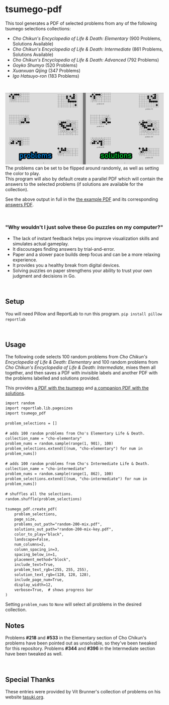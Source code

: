 # tsumego-pdf
This tool generates a PDF of selected problems from any of the following tsumego selections collections:
  - *Cho Chikun's Encyclopedia of Life &amp; Death: Elementary* (900 Problems, Solutions Available)
  - *Cho Chikun's Encyclopedia of Life &amp; Death: Intermediate* (861 Problems, Solutions Available)
  - *Cho Chikun's Encyclopedia of Life &amp; Death: Advanced* (792 Problems)
  - *Goyko Shumyo* (520 Problems)
  - *Xuanxuan Qijing* (347 Problems)
  - *Igo Hatsuyo-ron* (183 Problems)
<br>

![Tsumego](https://github.com/travisgk/tsumego-pdf/blob/main/example-outputs/outputs.png?raw=true)
The problems can be set to be flipped around randomly, as well as setting the color to play.<br>This program will also by default create a parallel PDF which will contain the answers to the selected problems (if solutions are available for the collection).

See the above output in full in the [the example PDF](https://github.com/travisgk/tsumego-pdf/blob/main/example-outputs/tsumego.pdf) and its corresponding [answers PDF](https://github.com/travisgk/tsumego-pdf/blob/main/example-outputs/tsumego-key.pdf).

<br>

### "Why wouldn't I just solve these Go puzzles on my computer?"
- The lack of instant feedback helps you improve visualization skills and simulates actual gameplay.
- It discourages finding answers by trial-and-error.
- Paper and a slower pace builds deep focus and can be a more relaxing experience.
- It provides you a healthy break from digital devices.
- Solving puzzles on paper strengthens your ability to trust your own judgment and decisions in Go.
<br>

## Setup
You will need Pillow and ReportLab to run this program.
`pip install pillow reportlab`

<br>

## Usage
The following code selects 100 random problems from *Cho Chikun's Encyclopedia of Life &amp; Death: Elementary* and 100 random problems from *Cho Chikun's Encyclopedia of Life &amp; Death: Intermediate*, mixes them all together, and then saves a PDF with invisible labels and another PDF with the problems labelled and solutions provided.

This provides [a PDF with the tsumego](https://github.com/travisgk/tsumego-pdf/blob/main/example-outputs/random-200-mix.pdf) and [a companion PDF with the solutions](https://github.com/travisgk/tsumego-pdf/blob/main/example-outputs/random-200-mix-key.pdf).

```
import random
import reportlab.lib.pagesizes
import tsumego_pdf

problem_selections = []

# adds 100 random problems from Cho's Elementary Life & Death.
collection_name = "cho-elementary"
problem_nums = random.sample(range(1, 901), 100)
problem_selections.extend([(num, "cho-elementary") for num in problem_nums])

# adds 100 random problems from Cho's Intermediate Life & Death.
collection_name = "cho-intermediate"
problem_nums = random.sample(range(1, 862), 100)
problem_selections.extend([(num, "cho-intermediate") for num in problem_nums])

# shuffles all the selections.
random.shuffle(problem_selections)

tsumego_pdf.create_pdf(
    problem_selections,
    page_size,
    problems_out_path="random-200-mix.pdf",
    solutions_out_path="random-200-mix-key.pdf",
    color_to_play="black",
    landscape=False,
    num_columns=2,
    column_spacing_in=3,
    spacing_below_in=1,
    placement_method="block",
    include_text=True,
    problem_text_rgb=(255, 255, 255),
    solution_text_rgb=(128, 128, 128),
    include_page_num=True,
    display_width=12,
    verbose=True,  # shows progress bar
)
```

Setting `problem_nums` to `None` will select all problems in the desired collection.
<br>

## Notes
Problems **#218** and **#533** in the Elementary section of Cho Chikun's problems have been pointed out as unsolvable, so they've been tweaked for this repository. Problems **#344** and **#396** in the Intermediate section have been tweaked as well.

<br>

## Special Thanks
These entries were provided by Vít Brunner's collection of problems on his website [tasuki.org](https://tsumego.tasuki.org/).
